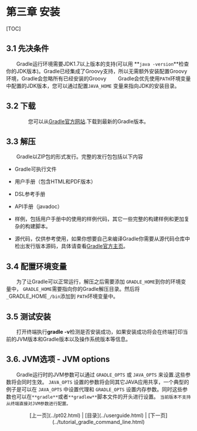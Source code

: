 
# 第三章 安装  
 
[TOC]


## [](#sec:prerequisites)3.1 先决条件

　　Gradle运行环境需要JDK1.7以上版本的支持(可以用 **`java -version`**检查你的JDK版本)。Gradle已经集成了Groovy支持，所以无需额外安装配置Groovy环境，Gradle会忽略所有已经安装的Groovy
　　Gradle会优先使用`PATH`环境变量中配置的JDK版本，您可以通过配置`JAVA_HOME` 变量来指向JDK的安装目录。

## [](#sec:download)3.2 下载
　　
　　您可以从[Gradle官方网站](http://www.gradle.org/downloads).下载到最新的Gradle版本。

## [](#sec:unpacking)3.3 解压 

　　Gradle以ZIP包的形式发行。完整的发行包包括以下内容
  
*   Gradle可执行文件

*   用户手册（包含HTML和PDF版本） 

*   DSL参考手册 

*   API手册（javadoc） 

*   样例，包括用户手册中的使用的样例代码，其它一些完整的构建样例和更加复杂的构建脚本。

*   源代码，仅供参考使用，如果你想要自己来编译Gradle你需要从源代码仓库中检出发行版本源码，具体请查看[Gradle官方主页](http://www.gradle.org/development)。

## [](#sec:installation_environment_variables)3.4 配置环境变量

　　为了让Gradle可以正常运行，解压之后需要添加 `GRADLE_HOME`到你的环境变量中， `GRADLE_HOME`需要指向你的Gradle解压目录。然后将`_`GRADLE_HOME`_/bin`添加到 `PATH`环境变量中。

## [](#sec:running_and_testing_your_installation)3.5 测试安装 

　　打开终端执行<span class="command">**gradle -v**</span>检测是否安装成功，如果安装成功将会在终端打印当前的JVM版本和Gradle版本以及操作系统版本等信息。
  
## [](#sec:jvm_options)3.6\. JVM选项 - JVM options

　　Gradle运行时的JVM参数可以通过 `GRADLE_OPTS` 或 `JAVA_OPTS` 来设置.这些参数将会同时生效。 `JAVA_OPTS` 设置的参数将会同其它JAVA应用共享，一个典型的例子是可以在 `JAVA_OPTS` 中设置代理和 `GRADLE_OPTS` 设置内存参数。同时这些参数也可以在`**gradle**`或者`**gradlew**`脚本文件的开头进行设置。
`当前版本不支持从终端直接对JVM参数进行配置。`
<center>
[上一页](../pt02.html) | [目录](../userguide.html) | [下一页](../tutorial_gradle_command_line.html)</center>